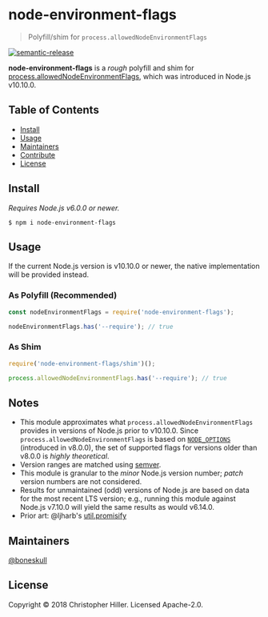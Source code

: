 # node-environment-flags

> Polyfill/shim for `process.allowedNodeEnvironmentFlags`

[![semantic-release](https://img.shields.io/badge/%20%20%F0%9F%93%A6%F0%9F%9A%80-semantic--release-e10079.svg)](https://github.com/semantic-release/semantic-release)

**node-environment-flags** is a _rough_ polyfill and shim for [process.allowedNodeEnvironmentFlags](https://nodejs.org/api/process.html#process_process_allowednodeenvironmentflags), which was introduced in Node.js v10.10.0.

## Table of Contents

* [Install](./#install)
* [Usage](./#usage)
* [Maintainers](./#maintainers)
* [Contribute](./#contribute)
* [License](./#license)

## Install

_Requires Node.js v6.0.0 or newer._

```text
$ npm i node-environment-flags
```

## Usage

If the current Node.js version is v10.10.0 or newer, the native implementation will be provided instead.

### As Polyfill \(Recommended\)

```javascript
const nodeEnvironmentFlags = require('node-environment-flags');

nodeEnvironmentFlags.has('--require'); // true
```

### As Shim

```javascript
require('node-environment-flags/shim')();

process.allowedNodeEnvironmentFlags.has('--require'); // true
```

## Notes

* This module approximates what `process.allowedNodeEnvironmentFlags` provides in versions of Node.js prior to v10.10.0.  Since `process.allowedNodeEnvironmentFlags` is based on [`NODE_OPTIONS`](https://nodejs.org/api/cli.html#cli_node_options_options) \(introduced in v8.0.0\), the set of supported flags for versions older than v8.0.0 is _highly theoretical_.
* Version ranges are matched using [semver](https://npm.im/semver).
* This module is granular to the _minor_ Node.js version number; _patch_ version numbers are not considered.
* Results for unmaintained \(odd\) versions of Node.js are based on data for the most recent LTS version; e.g., running this module against Node.js v7.10.0 will yield the same results as would v6.14.0.
* Prior art: @ljharb's [util.promisify](https://npm.im/util.promisify)

## Maintainers

[@boneskull](https://github.com/boneskull)

## License

Copyright © 2018 Christopher Hiller. Licensed Apache-2.0.

